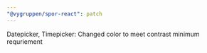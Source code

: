 ```yaml
---
"@vygruppen/spor-react": patch
---
```


Datepicker, Timepicker: Changed color to meet contrast minimum requriement
